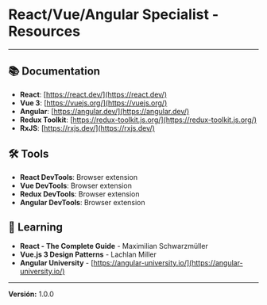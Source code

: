 # React/Vue/Angular Specialist - Resources

---

## 📚 Documentation
- **React**: [https://react.dev/](https://react.dev/)
- **Vue 3**: [https://vuejs.org/](https://vuejs.org/)
- **Angular**: [https://angular.dev/](https://angular.dev/)
- **Redux Toolkit**: [https://redux-toolkit.js.org/](https://redux-toolkit.js.org/)
- **RxJS**: [https://rxjs.dev/](https://rxjs.dev/)

## 🛠️ Tools
- **React DevTools**: Browser extension
- **Vue DevTools**: Browser extension
- **Redux DevTools**: Browser extension
- **Angular DevTools**: Browser extension

## 📖 Learning
- **React - The Complete Guide** - Maximilian Schwarzmüller
- **Vue.js 3 Design Patterns** - Lachlan Miller
- **Angular University** - [https://angular-university.io/](https://angular-university.io/)

---

**Versión:** 1.0.0
